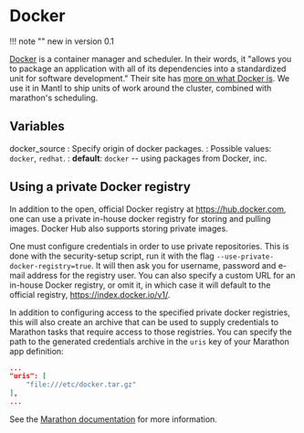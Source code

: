 Docker
======

!!! note ""
	new in version 0.1

[Docker](https://www.docker.com/) is a container manager and scheduler.
In their words, it "allows you to package an application with all of its
dependencies into a standardized unit for software development." Their
site has [more on what Docker is](https://www.docker.com/what-docker).
We use it in Mantl to ship units of work around the cluster, combined
with marathon's scheduling.

Variables
---------

docker\_source
:	Specify origin of docker packages.
:	Possible values: `docker`, `redhat`.
:	**default**: `docker` -- using packages from Docker, inc.

Using a private Docker registry
-------------------------------

In addition to the open, official Docker registry at
<https://hub.docker.com>, one can use a private in-house docker registry
for storing and pulling images. Docker Hub also supports storing private
images.

One must configure credentials in order to use private repositories.
This is done with the security-setup script, run it with the flag
`--use-private-docker-registry=true`. It will then ask you for username,
password and e-mail address for the registry user. You can also specify
a custom URL for an in-house Docker registry, or omit it, in which case
it will default to the official registry, <https://index.docker.io/v1/>.

In addition to configuring access to the specified private docker
registries, this will also create an archive that can be used to supply
credentials to Marathon tasks that require access to those registries.
You can specify the path to the generated credentials archive in the
`uris` key of your Marathon app definition:

```json
...
"uris": [
	"file:///etc/docker.tar.gz"
],
...
```

See the [Marathon
documentation](https://mesosphere.github.io/marathon/docs/native-docker-private-registry.html)
for more information.
